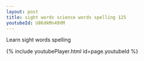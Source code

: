```yaml
---
layout: post
title: sight words science words spelling 125
youtubeId: U86dkMn49XM
---
```

 
 
Learn sight words spelling
 
 
 
 
{% include youtubePlayer.html id=page.youtubeId %}
 
 
